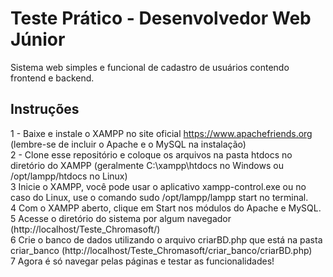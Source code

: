 # Teste Prático - Desenvolvedor Web Júnior
Sistema web simples e funcional de cadastro de usuários contendo frontend e backend.
## Instruções
1	- Baixe e instale o XAMPP no site oficial https://www.apachefriends.org (lembre-se de incluir o Apache e o MySQL na instalação)
<br/>2	- Clone esse repositório e coloque os arquivos na pasta htdocs no diretório do XAMPP (geralmente C:\xampp\htdocs no Windows ou /opt/lampp/htdocs no Linux)
<br/>3	Inicie o XAMPP, você pode usar o aplicativo xampp-control.exe ou no caso do Linux, use o comando sudo /opt/lampp/lampp start no terminal.
<br/>4	Com o XAMPP aberto, clique em Start nos módulos do Apache e MySQL.
<br/>5	Acesse o diretório do sistema por algum navegador (http://localhost/Teste_Chromasoft/)
<br/>6	Crie o banco de dados utilizando o arquivo criarBD.php que está na pasta criar_banco (http://localhost/Teste_Chromasoft/criar_banco/criarBD.php)
<br/>7	Agora é só navegar pelas páginas e testar as funcionalidades!
